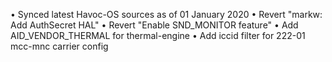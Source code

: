 




• Synced latest Havoc-OS sources as of 01 January 2020
• Revert "markw: Add AuthSecret HAL"
• Revert "Enable SND_MONITOR feature"
• Add AID_VENDOR_THERMAL for thermal-engine
• Add iccid filter for 222-01 mcc-mnc carrier config
